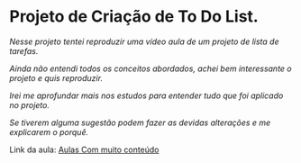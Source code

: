 # Projeto de Criação de To Do List.

*Nesse projeto tentei reproduzir uma vídeo aula de um projeto de lista de tarefas.*

*Ainda não entendi todos os conceitos abordados, achei bem interessante o projeto e quis reproduzir.*

*Irei me aprofundar mais nos estudos para entender tudo que foi aplicado no projeto.*

*Se tiverem alguma sugestão podem fazer as devidas alterações e me explicarem o porquê.*

Link da aula: [Aulas Com muito conteúdo](https://www.youtube.com/watch?v=3UGMtv0Vn40&list=WL&index=2&ab_channel=DevAprender)

